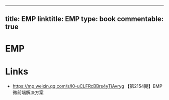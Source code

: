 
---
title: EMP
linktitle: EMP
type: book
commentable: true
---

# EMP

# Links

- https://mp.weixin.qq.com/s/l0-uCLFRcBBrs4yTiAvryg 【第2154期】EMP微前端解决方案
    
